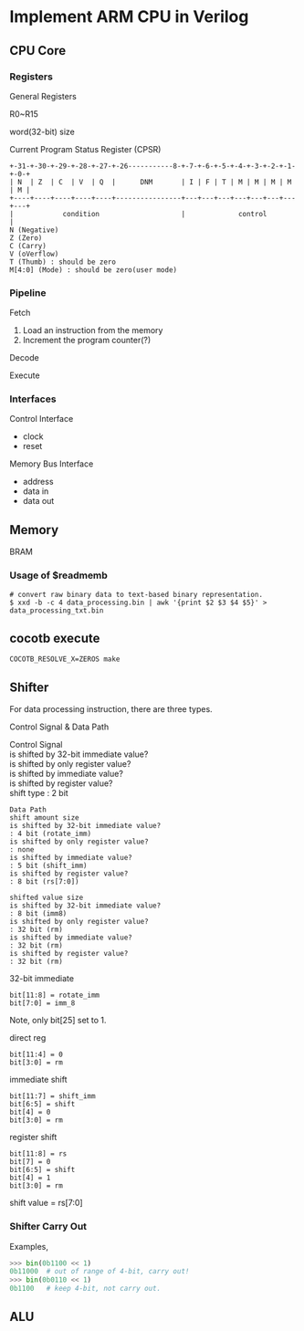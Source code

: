# Implement ARM CPU in Verilog

## CPU Core

### Registers
General Registers

R0~R15

word(32-bit) size


Current Program Status Register (CPSR)

```
+-31-+-30-+-29-+-28-+-27-+-26-----------8-+-7-+-6-+-5-+-4-+-3-+-2-+-1-+-0-+
| N  | Z  | C  | V  | Q  |      DNM       | I | F | T | M | M | M | M | M |
+----+----+----+----+----+----------------+---+---+---+---+---+---+---+---+
|            condition                    |             control           |
N (Negative)
Z (Zero)
C (Carry)
V (oVerflow)
T (Thumb) : should be zero
M[4:0] (Mode) : should be zero(user mode)
```

### Pipeline
Fetch

1. Load an instruction from the memory
2. Increment the program counter(?)

Decode


Execute


### Interfaces
Control Interface
- clock
- reset

Memory Bus Interface
- address
- data in
- data out


## Memory
BRAM





### Usage of $readmemb
```shell
# convert raw binary data to text-based binary representation.
$ xxd -b -c 4 data_processing.bin | awk '{print $2 $3 $4 $5}' > data_processing_txt.bin
```


## cocotb execute
```shell
COCOTB_RESOLVE_X=ZEROS make
```


## Shifter
For data processing instruction, there are three types.

Control Signal & Data Path

Control Signal  
is shifted by 32-bit immediate value?  
is shifted by only register value?  
is shifted by immediate value?  
is shifted by register value?  
shift type
: 2 bit

```
Data Path  
shift amount size  
is shifted by 32-bit immediate value?
: 4 bit (rotate_imm)
is shifted by only register value?
: none
is shifted by immediate value?
: 5 bit (shift_imm)
is shifted by register value?
: 8 bit (rs[7:0])

shifted value size  
is shifted by 32-bit immediate value?  
: 8 bit (imm8)
is shifted by only register value?  
: 32 bit (rm)
is shifted by immediate value?  
: 32 bit (rm)
is shifted by register value?  
: 32 bit (rm)
```

32-bit immediate  
```
bit[11:8] = rotate_imm
bit[7:0] = imm_8
```
Note, only bit[25] set to 1.

direct reg
```
bit[11:4] = 0
bit[3:0] = rm
```

immediate shift  
```
bit[11:7] = shift_imm
bit[6:5] = shift
bit[4] = 0
bit[3:0] = rm
```

register shift  
```
bit[11:8] = rs
bit[7] = 0
bit[6:5] = shift
bit[4] = 1
bit[3:0] = rm
```
shift value = rs[7:0]




### Shifter Carry Out
Examples,<br>
```python
>>> bin(0b1100 << 1)
0b11000  # out of range of 4-bit, carry out!
>>> bin(0b0110 << 1)
0b1100   # keep 4-bit, not carry out.
```


## ALU
